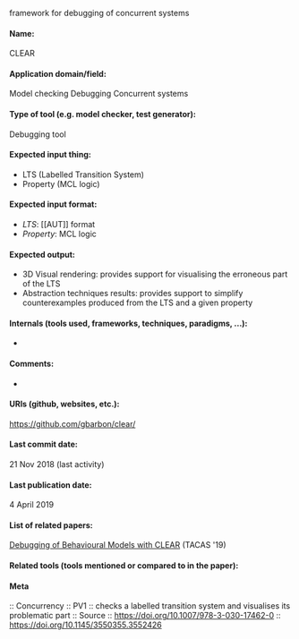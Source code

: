 framework for debugging of concurrent systems

#### Name:
CLEAR

#### Application domain/field:
Model checking
Debugging
Concurrent systems

#### Type of tool (e.g. model checker, test generator):
Debugging tool

#### Expected input thing:
- LTS (Labelled Transition System)
- Property (MCL logic)

#### Expected input format:
- *LTS*: [[AUT]] format
- *Property*: MCL logic

#### Expected output:
- 3D Visual rendering: provides support for visualising the erroneous part of the LTS
- Abstraction techniques results: provides support to simplify counterexamples produced from the LTS and a given property

#### Internals (tools used, frameworks, techniques, paradigms, ...):
-

#### Comments:
-

#### URIs (github, websites, etc.):
https://github.com/gbarbon/clear/

#### Last commit date:
21 Nov 2018 (last activity)

#### Last publication date:
4 April 2019

#### List of related papers:
[Debugging of Behavioural Models with CLEAR](https://doi.org/10.1007/978-3-030-17462-0_26) (TACAS '19)

#### Related tools (tools mentioned or compared to in the paper):

#### Meta
:: Concurrency
:: PV1 :: checks a labelled transition system and visualises its problematic part
:: Source :: https://doi.org/10.1007/978-3-030-17462-0 :: https://doi.org/10.1145/3550355.3552426
